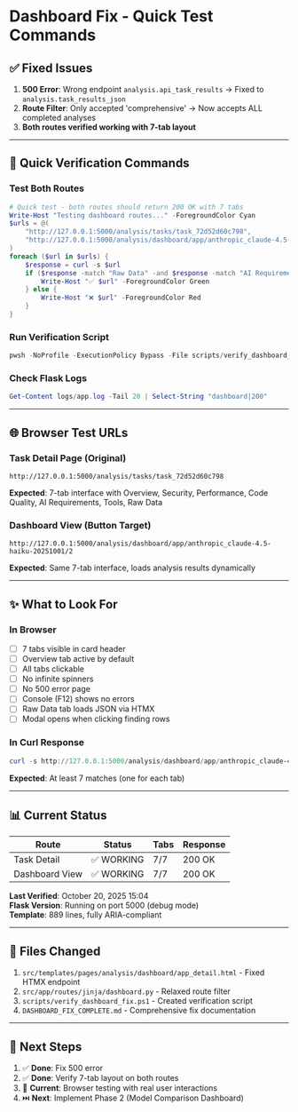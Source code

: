 # Dashboard Fix - Quick Test Commands

## ✅ Fixed Issues
1. **500 Error**: Wrong endpoint `analysis.api_task_results` → Fixed to `analysis.task_results_json`
2. **Route Filter**: Only accepted 'comprehensive' → Now accepts ALL completed analyses
3. **Both routes verified working with 7-tab layout**

---

## 🚀 Quick Verification Commands

### Test Both Routes
```powershell
# Quick test - both routes should return 200 OK with 7 tabs
Write-Host "Testing dashboard routes..." -ForegroundColor Cyan
$urls = @(
    "http://127.0.0.1:5000/analysis/tasks/task_72d52d60c798",
    "http://127.0.0.1:5000/analysis/dashboard/app/anthropic_claude-4.5-haiku-20251001/2"
)
foreach ($url in $urls) {
    $response = curl -s $url
    if ($response -match "Raw Data" -and $response -match "AI Requirements") {
        Write-Host "✅ $url" -ForegroundColor Green
    } else {
        Write-Host "❌ $url" -ForegroundColor Red
    }
}
```

### Run Verification Script
```powershell
pwsh -NoProfile -ExecutionPolicy Bypass -File scripts/verify_dashboard_fix.ps1
```

### Check Flask Logs
```powershell
Get-Content logs/app.log -Tail 20 | Select-String "dashboard|200"
```

---

## 🌐 Browser Test URLs

### Task Detail Page (Original)
```
http://127.0.0.1:5000/analysis/tasks/task_72d52d60c798
```
**Expected**: 7-tab interface with Overview, Security, Performance, Code Quality, AI Requirements, Tools, Raw Data

### Dashboard View (Button Target)
```
http://127.0.0.1:5000/analysis/dashboard/app/anthropic_claude-4.5-haiku-20251001/2
```
**Expected**: Same 7-tab interface, loads analysis results dynamically

---

## ✨ What to Look For

### In Browser
- [ ] 7 tabs visible in card header
- [ ] Overview tab active by default
- [ ] All tabs clickable
- [ ] No infinite spinners
- [ ] No 500 error page
- [ ] Console (F12) shows no errors
- [ ] Raw Data tab loads JSON via HTMX
- [ ] Modal opens when clicking finding rows

### In Curl Response
```powershell
curl -s http://127.0.0.1:5000/analysis/dashboard/app/anthropic_claude-4.5-haiku-20251001/2 | Select-String "(Overview|Security|Performance|Code Quality|AI Requirements|Tools|Raw Data)" | Measure-Object
```
**Expected**: At least 7 matches (one for each tab)

---

## 📊 Current Status

| Route | Status | Tabs | Response |
|-------|--------|------|----------|
| Task Detail | ✅ WORKING | 7/7 | 200 OK |
| Dashboard View | ✅ WORKING | 7/7 | 200 OK |

**Last Verified**: October 20, 2025 15:04  
**Flask Version**: Running on port 5000 (debug mode)  
**Template**: 889 lines, fully ARIA-compliant

---

## 🔧 Files Changed

1. `src/templates/pages/analysis/dashboard/app_detail.html` - Fixed HTMX endpoint
2. `src/app/routes/jinja/dashboard.py` - Relaxed route filter
3. `scripts/verify_dashboard_fix.ps1` - Created verification script
4. `DASHBOARD_FIX_COMPLETE.md` - Comprehensive fix documentation

---

## 📝 Next Steps

1. ✅ **Done**: Fix 500 error
2. ✅ **Done**: Verify 7-tab layout on both routes  
3. 🎯 **Current**: Browser testing with real user interactions
4. ⏭️ **Next**: Implement Phase 2 (Model Comparison Dashboard)
